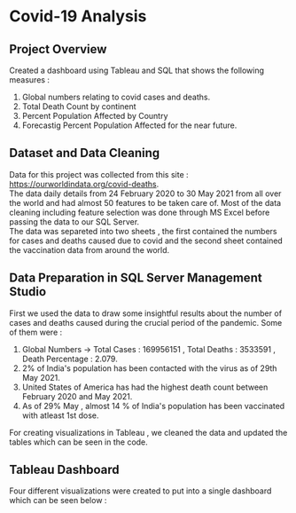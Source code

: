 # Covid-19 Analysis

## Project Overview
Created a dashboard using Tableau and SQL that shows the following measures : 
1. Global numbers relating to covid cases and deaths.
2. Total Death Count by continent
3. Percent Population Affected by Country
4. Forecastig Percent Population Affected for the near future.

## Dataset and Data Cleaning
Data for this project was collected from this site : https://ourworldindata.org/covid-deaths. <br>
The data daily details from 24 February 2020 to 30 May 2021 from all over the world and had almost 50 features to be taken care of. Most of the data cleaning including feature selection was done through MS Excel before passing the data to our SQL Server. <br>
The data was separeted into two sheets , the first contained the numbers for cases and deaths caused due to covid and the second sheet contained the vaccination data from around the world.

## Data Preparation in SQL Server Management Studio
First we used the data to draw some insightful results about the number of cases and deaths caused during the crucial period of the pandemic.
Some of them were : 
1. Global Numbers -> Total Cases : 169956151 , Total Deaths : 3533591 , Death Percentage : 2.079. <br>
2. 2% of India's population has been contacted with the virus as of 29th May 2021.<br>
3. United States of America has had the highest death count between February 2020 and May 2021.
4. As of 29% May , almost 14 % of India's population has been vaccinated with atleast 1st dose.

For creating visualizations in Tableau , we cleaned the data and updated the tables which can be seen in the code. 

## Tableau Dashboard
Four different visualizations were created to put into a single dashboard which can be seen below : 



